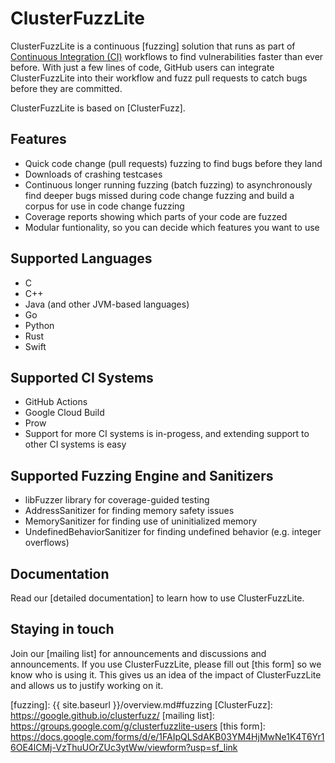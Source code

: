 
# ClusterFuzzLite
ClusterFuzzLite is a continuous [fuzzing] solution that runs as part of
[Continuous Integration (CI)] workflows to find vulnerabilities faster than ever
before.
With just a few lines of code, GitHub users can integrate ClusterFuzzLite into
their workflow and fuzz pull requests to catch bugs before they are committed.

ClusterFuzzLite is based on [ClusterFuzz].

## Features

- Quick code change (pull requests) fuzzing to find bugs before they land
- Downloads of crashing testcases
- Continuous longer running fuzzing (batch fuzzing) to asynchronously find
   deeper bugs missed during code change fuzzing and build a corpus for
   use in code change fuzzing
- Coverage reports showing which parts of your code are fuzzed
- Modular funtionality, so you can decide which features you want to use

## Supported Languages
- C
- C++
- Java (and other JVM-based languages)
- Go
- Python
- Rust
- Swift


## Supported CI Systems
- GitHub Actions
- Google Cloud Build
- Prow
- Support for more CI systems is in-progess, and extending support to other CI
  systems is easy

## Supported Fuzzing Engine and Sanitizers

- libFuzzer library for coverage-guided testing
- AddressSanitizer for finding memory safety issues
- MemorySanitizer for finding use of uninitialized memory
- UndefinedBehaviorSanitizer for finding undefined behavior (e.g. integer
  overflows)

## Documentation
Read our [detailed documentation] to learn how to use ClusterFuzzLite.

## Staying in touch

Join our [mailing list] for announcements and discussions and announcements.
If you use ClusterFuzzLite, please fill out [this form] so we know who is using
it. This gives us an idea of the impact of ClusterFuzzLite and allows us to
justify working on it.

[Continuous Integration (CI)]: https://en.wikipedia.org/wiki/Continuous_integration
[fuzzing]: {{ site.baseurl }}/overview.md#fuzzing
[ClusterFuzz]: https://google.github.io/clusterfuzz/
[mailing list]: https://groups.google.com/g/clusterfuzzlite-users
[this form]: https://docs.google.com/forms/d/e/1FAIpQLSdAKB03YM4HjMwNe1K4T6Yr16OE4lCMj-VzThuUOrZUc3ytWw/viewform?usp=sf_link
